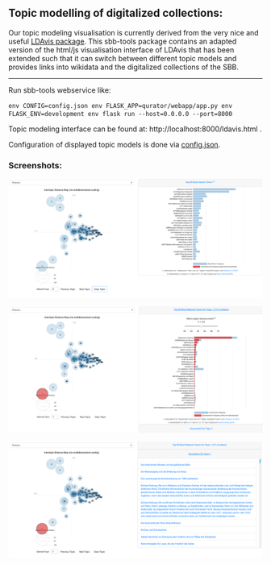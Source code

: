 ## Topic modelling of digitalized collections:

Our topic modeling visualisation is currently derived from the very nice and useful [LDAvis package](https://github.com/cpsievert/LDAvis).
This sbb-tools package contains an adapted version of the html/js visualisation interface of LDAvis that has been extended such that 
it can switch between different topic models and provides links into wikidata and the digitalized collections of the SBB.

***

Run sbb-tools webservice like:

```
env CONFIG=config.json env FLASK_APP=qurator/webapp/app.py env FLASK_ENV=development env flask run --host=0.0.0.0 --port=8000
```

Topic modeling interface can be found at: http://localhost:8000/ldavis.html .

Configuration of displayed topic models is done via [config.json](qurator/webapp/config.json).

### Screenshots:

![sbb-ner-demo example](.screenshots/topicm0.png?raw=true)

![sbb-ner-demo example](.screenshots/topicm1.png?raw=true)

![sbb-ner-demo example](.screenshots/topicm2.png?raw=true)